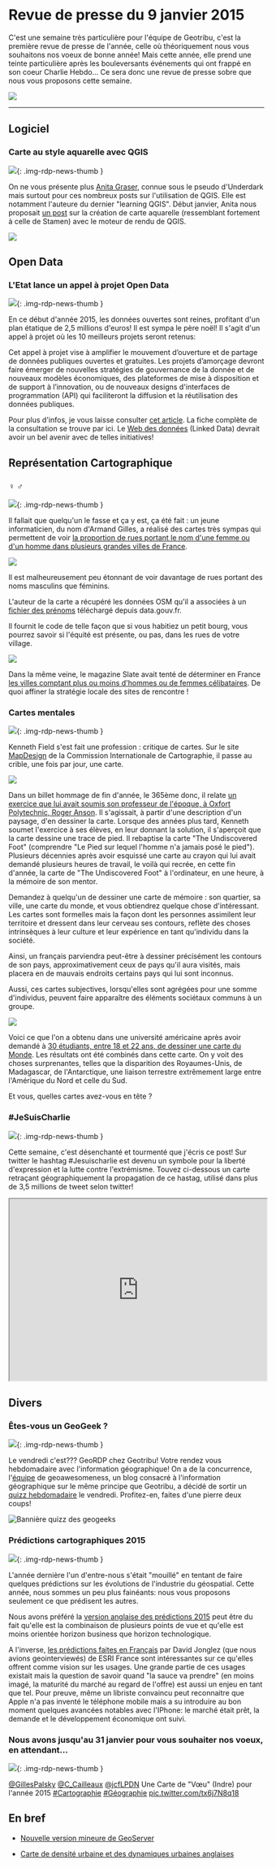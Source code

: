 # Revue de presse du 9 janvier 2015

C'est une semaine très particulière pour l'équipe de Geotribu, c'est la première revue de presse de l'année, celle où théoriquement nous vous souhaitons nos voeux de bonne année! Mais cette année, elle prend une teinte particulière après les bouleversants événements qui ont frappé en son coeur Charlie Hebdo... Ce sera donc une revue de presse sobre que nous vous proposons cette semaine.

 ![](https://cdn.geotribu.fr/img/articles-blog-rdp/capture-ecran/Charlie-320x225.jpg)



----

## Logiciel


### Carte au style aquarelle avec QGIS

![](https://cdn.geotribu.fr/img/logos-icones/logiciels_librairies/qgis.png){: .img-rdp-news-thumb }

On ne vous présente plus [Anita Graser](http://anitagraser.com/about/), connue sous le pseudo d'Underdark mais surtout pour ces nombreux posts sur l'utilisation de QGIS. Elle est notamment l'auteure du dernier "learning QGIS". Début janvier, Anita nous proposait [un post](http://anitagraser.com/2015/01/04/how-to-watercolor-pastel-style-in-qgis/) sur la création de carte aquarelle (ressemblant fortement à celle de Stamen) avec le moteur de rendu de QGIS.


[![](https://cdn.geotribu.fr/img/articles-blog-rdp/capture-ecran/carte_aquarelle.jpg)](http://anitagraser.com/2015/01/04/how-to-watercolor-pastel-style-in-qgis/?utm_content=buffer434a0&utm_medium=social&utm_source=twitter.com&utm_campaign=buffer)



## Open Data


### L'Etat lance un appel à projet Open Data

![](https://cdn.geotribu.fr/img/logos-icones/divers/open_data.jpg){: .img-rdp-news-thumb }

En ce début d'année 2015, les données ouvertes sont reines, profitant d'un plan étatique de 2,5 millions d'euros! Il est sympa le père noël! Il s'agit d'un appel à projet où les 10 meilleurs projets seront retenus:


Cet appel à projet vise à amplifier le mouvement d’ouverture et de partage de données publiques ouvertes et gratuites. Les projets d’amorçage devront faire émerger de nouvelles stratégies de gouvernance de la donnée et de nouveaux modèles économiques, des plateformes de mise à disposition et de support à l’innovation, ou de nouveaux designs d'interfaces de programmation (API) qui faciliteront la diffusion et la réutilisation des données publiques.


Pour plus d'infos, je vous laisse consulter [cet article](http://www.nextinpact.com/news/91632-l-etat-va-consacrer-25-millions-d-euros-a-projets-open-data.htm). La fiche complète de la consultation se trouve par ici. Le [Web des données](http://fr.wikipedia.org/wiki/Web_des_donn%C3%A9es) (Linked Data) devrait avoir un bel avenir avec de telles initiatives!



## Représentation Cartographique


### ♀ ♂

![](https://cdn.geotribu.fr/img/genre.png){: .img-rdp-news-thumb }

Il fallait que quelqu'un le fasse et ça y est, ça été fait : un jeune informaticien, du nom d'Armand Gilles, a réalisé des cartes très sympas qui permettent de voir [la proportion de rues portant le nom d'une femme ou d'un homme dans plusieurs grandes villes de France](https://www.data.gouv.fr/fr/reuses/le-genre-des-rues-dune-ville/).


[![](https://cdn.geotribu.fr/img/articles-blog-rdp/divers/paris.PNG)](https://www.data.gouv.fr/fr/reuses/le-genre-des-rues-dune-ville/)


Il est malheureusement peu étonnant de voir davantage de rues portant des noms masculins que féminins.


L'auteur de la carte a récupéré les données OSM qu'il a associées à un [fichier des prénoms](https://www.data.gouv.fr/fr/datasets/liste-des-prenoms-declares/) téléchargé depuis data.gouv.fr.


Il fournit le code de telle façon que si vous habitiez un petit bourg, vous pourrez savoir si l'équité est présente, ou pas, dans les rues de votre village.


[![](https://cdn.geotribu.fr/img/articles-blog-rdp/divers/celib.PNG)](http://www.slate.fr/story/91305/villes-femmes-hommes-celibataires)


Dans la même veine, le magazine Slate avait tenté de déterminer en France [les villes comptant plus ou moins d'hommes ou de femmes célibataires](http://www.slate.fr/story/91305/villes-femmes-hommes-celibataires). De quoi affiner la stratégie locale des sites de rencontre !


### Cartes mentales

![](https://cdn.geotribu.fr/img/mentales_0.png){: .img-rdp-news-thumb }

Kenneth Field s'est fait une profession : critique de cartes. Sur le site [MapDesign](http://mapdesign.icaci.org/) de la Commission Internationale de Cartographie, il passe au crible, une fois par jour, une carte.


[![](https://cdn.geotribu.fr/img/articles-blog-rdp/divers/foot.png)](http://mapdesign.icaci.org/2014/12/mapcarte-364365-anson-island-by-roger-anson-c-1989/)


Dans un billet hommage de fin d'année, le 365ème donc, il relate [un exercice que lui avait soumis son professeur de l'époque, à Oxfort Polytechnic, Roger Anson](http://mapdesign.icaci.org/2014/12/mapcarte-364365-anson-island-by-roger-anson-c-1989/). Il s'agissait, à partir d'une description d'un paysage, d'en dessiner la carte. Lorsque des années plus tard, Kenneth soumet l'exercice à ses élèves, en leur donnant la solution, il s'aperçoit que la carte dessine une trace de pied. Il rebaptise la carte "The Undiscovered Foot" (comprendre "Le Pied sur lequel l'homme n'a jamais posé le pied"). Plusieurs décennies après avoir esquissé une carte au crayon qui lui avait demandé plusieurs heures de travail, le voilà qui recrée, en cette fin d'année, la carte de "The Undiscovered Foot" à l'ordinateur, en une heure, à la mémoire de son mentor.


Demandez à quelqu'un de dessiner une carte de mémoire : son quartier, sa ville, une carte du monde, et vous obtiendrez quelque chose d'intéressant. Les cartes sont formelles mais la façon dont les personnes assimilent leur territoire et dressent dans leur cerveau ses contours, reflète des choses intrinsèques à leur culture et leur expérience en tant qu'individu dans la société.


Ainsi, un français parviendra peut-être à dessiner précisément les contours de son pays, approximativement ceux de pays qu'il aura visités, mais placera en de mauvais endroits certains pays qui lui sont inconnus.


Aussi, ces cartes subjectives, lorsqu'elles sont agrégées pour une somme d'individus, peuvent faire apparaître des éléments sociétaux communs à un groupe.


[![](https://cdn.geotribu.fr/img/articles-blog-rdp/divers/merged.jpg)](http://kickassmaps.com/average-map-drawn-by-30-people/)


Voici ce que l'on a obtenu dans une université américaine après avoir demandé à [30 étudiants, entre 18 et 22 ans, de dessiner une carte du Monde](http://kickassmaps.com/average-map-drawn-by-30-people/). Les résultats ont été combinés dans cette carte. On y voit des choses surprenantes, telles que la disparition des Royaumes-Unis, de Madagascar, de l'Antarctique, une liaison terrestre extrêmement large entre l'Amérique du Nord et celle du Sud.


Et vous, quelles cartes avez-vous en tête ?


### #JeSuisCharlie

![](https://cdn.geotribu.fr/img/logos-icones/divers/jesuischarlie.jpg){: .img-rdp-news-thumb }

Cette semaine, c'est désenchanté et tourmenté que j'écris ce post! Sur twitter le hashtag #Jesuischarlie est devenu un symbole pour la liberté d'expression et la lutte contre l'extrémisme. Touvez ci-dessous un carte retraçant géographiquement la propagation de ce hastag, utilisé dans plus de 3,5 millions de tweet selon twitter!



<iframe style="display: block; margin-left: auto; margin-right: auto;" src="http://srogers.cartodb.com/viz/123be814-96bb-11e4-aec1-0e9d821ea90d/embed_map" height="358" width="507"></iframe>


## Divers


### Êtes-vous un GeoGeek ?

![](https://cdn.geotribu.fr/img/internal/icons-rdp-news/news.png){: .img-rdp-news-thumb }

Le vendredi c'est??? GeoRDP chez Geotribu! Votre rendez vous hebdomadaire avec l'information géographique! On a de la concurrence, l'[équipe](http://geoawesomeness.com/about_geoawesomeness/) de geoawesomeness, un blog consacré à l'information géographique sur le même principe que Geotribu, a décidé de sortir un [quizz hebdomadaire](http://geoawesomeness.com/geoawesomequiz-1/) le vendredi. Profitez-en, faites d'une pierre deux coups!


![Bannière quizz des geogeeks](https://cdn.geotribu.fr/img/articles-blog-rdp/divers/GeoGeeks_Quizz_GeoAwesomess.jpg)


### Prédictions cartographiques 2015

![](https://cdn.geotribu.fr/img/internal/icons-rdp-news/news.png){: .img-rdp-news-thumb }

L'année dernière l'un d'entre-nous s'était "mouillé" en tentant de faire quelques prédictions sur les évolutions de l'industrie du géospatial. Cette année, nous sommes un peu plus fainéants: nous vous proposons seulement ce que prédisent les autres.


Nous avons préféré la [version anglaise des prédictions 2015](http://geohipster.com/2014/12/27/will-hot-geo-2015-predictions-geohipster-crowd/) peut être du fait qu'elle est la combinaison de plusieurs points de vue et qu'elle est moins orientée horizon business que horizon technologique.


A l'inverse, [les prédictions faites en Français](http://pro.01net.com/editorial/630466/10-tendances-du-marche-de-l-information-geographique-pour-2015/) par David Jonglez (que nous avions geointerviewés) de ESRI France sont intéressantes sur ce qu'elles offrent comme vision sur les usages. Une grande partie de ces usages existait mais la question de savoir quand "la sauce va prendre" (en moins imagé, la maturité du marché au regard de l'offre) est aussi un enjeu en tant que tel. Pour preuve, même un libriste convaincu peut reconnaitre que Apple n'a pas inventé le téléphone mobile mais a su introduire au bon moment quelques avancées notables avec l'IPhone: le marché était prêt, la demande et le développement économique ont suivi.


### Nous avons jusqu'au 31 janvier pour vous souhaiter nos voeux, en attendant...

![](https://cdn.geotribu.fr/img/logos-icones/divers/world_16.png){: .img-rdp-news-thumb }

[@GillesPalsky](https://twitter.com/GillesPalsky) [@C\_Cailleaux](https://twitter.com/C_Cailleaux) [@jcfLPDN](https://twitter.com/jcfLPDN) Une Carte de "Vœu" (Indre) pour l'année 2015 [#Cartographie](https://twitter.com/hashtag/Cartographie?src=hash) [#Géographie](https://twitter.com/hashtag/G%C3%A9ographie?src=hash) [pic.twitter.com/tx6j7N8q18](http://t.co/tx6j7N8q18)



## En bref


- [Nouvelle version mineure de GeoServer](http://blog.geoserver.org/2014/12/22/geoserver-2-5-4-released/)

- [Carte de densité urbaine et des dynamiques urbaines anglaises](http://luminocity3d.org)
